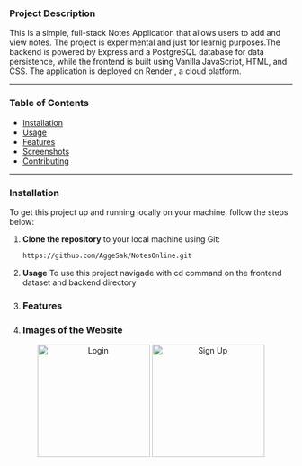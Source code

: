 ### **Project Description**
This is a simple, full-stack Notes Application that allows users to add and view notes. The project is experimental and just for learnig purposes.The backend is powered by Express and a PostgreSQL database for data persistence, while the frontend is built using Vanilla JavaScript, HTML, and CSS. The application is deployed on Render , a cloud platform.

---

### **Table of Contents**
- [Installation](#installation)
- [Usage](#usage)
- [Features](#features)
- [Screenshots](#screenshots)
- [Contributing](#contributing)


---

### **Installation** <a name="installation"></a>
To get this project up and running locally on your machine, follow the steps below:

1. **Clone the repository** to your local machine using Git:
   ```bash
   https://github.com/AggeSak/NotesOnline.git

2. **Usage** <a name="usage"></a>
To use this project navigade with cd command on the frontend dataset and backend directory

3. ### **Features** <a name="features"></a>

4. ### **Images of the Website** <a name="screenshots"></a>

<p align="center">
  <img src="Images/login_image.png" alt="Login" width="200"/>
  <img src="Images/Signup_.png" alt="Sign Up" width="200"/>
</p>



